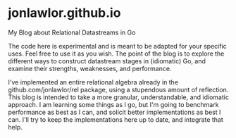 jonlawlor.github.io
===================

My Blog about Relational Datastreams in Go

The code here is experimental and is meant to be adapted for your specific uses.  Feel free to use it as you wish.  The point of the blog is to explore the different ways to construct datastream stages in (idiomatic) Go, and examine their strengths, weaknesses, and performance.

I've implemented an entire relational algebra already in the github.com/jonlawlor/rel package, using a stupendous amount of reflection.  This blog is intended to take a more granular, understandable, and idiomatic approach.  I am learning some things as I go, but I'm going to benchmark performance as best as I can, and solicit better implementations as best I can.  I'll try to keep the implementations here up to date, and integrate that help.
